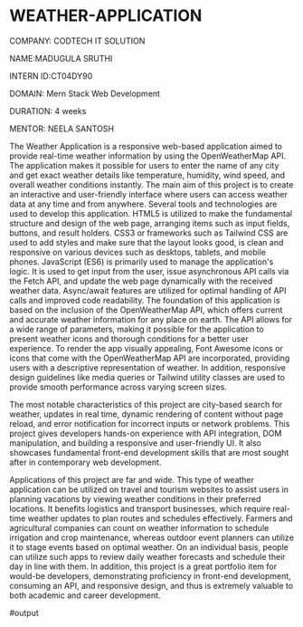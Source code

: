 # WEATHER-APPLICATION

COMPANY: CODTECH IT SOLUTION

NAME:MADUGULA SRUTHI

INTERN ID:CT04DY90

DOMAIN: Mern Stack Web Development

DURATION: 4 weeks

MENTOR: NEELA SANTOSH

The Weather Application is a responsive web-based application aimed to provide real-time weather information by using the OpenWeatherMap API. The application makes it possible for users to enter the name of any city and get exact weather details like temperature, humidity, wind speed, and overall weather conditions instantly. The main aim of this project is to create an interactive and user-friendly interface where users can access weather data at any time and from anywhere. Several tools and technologies are used to develop this application. HTML5 is utilized to make the fundamental structure and design of the web page, arranging items such as input fields, buttons, and result holders. CSS3 or frameworks such as Tailwind CSS are used to add styles and make sure that the layout looks good, is clean and responsive on various devices such as desktops, tablets, and mobile phones. JavaScript (ES6) is primarily used to manage the application's logic. It is used to get input from the user, issue asynchronous API calls via the Fetch API, and update the web page dynamically with the received weather data. Async/await features are utilized for optimal handling of API calls and improved code readability. The foundation of this application is based on the inclusion of the OpenWeatherMap API, which offers current and accurate weather information for any place on earth. The API allows for a wide range of parameters, making it possible for the application to present weather icons and thorough conditions for a better user experience. To render the app visually appealing, Font Awesome icons or icons that come with the OpenWeatherMap API are incorporated, providing users with a descriptive representation of weather. In addition, responsive design guidelines like media queries or Tailwind utility classes are used to provide smooth performance across varying screen sizes.

The most notable characteristics of this project are city-based search for weather, updates in real time, dynamic rendering of content without page reload, and error notification for incorrect inputs or network problems. This project gives developers hands-on experience with API integration, DOM manipulation, and building a responsive and user-friendly UI. It also showcases fundamental front-end development skills that are most sought after in contemporary web development.

Applications of this project are far and wide. This type of weather application can be utilized on travel and tourism websites to assist users in planning vacations by viewing weather conditions in their preferred locations. It benefits logistics and transport businesses, which require real-time weather updates to plan routes and schedules effectively. Farmers and agricultural companies can count on weather information to schedule irrigation and crop maintenance, whereas outdoor event planners can utilize it to stage events based on optimal weather. On an individual basis, people can utilize such apps to review daily weather forecasts and schedule their day in line with them. In addition, this project is a great portfolio item for would-be developers, demonstrating proficiency in front-end development, consuming an API, and responsive design, and thus is extremely valuable to both academic and career development.


#output 


